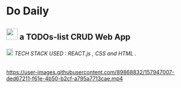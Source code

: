 # Do Daily 
## <img src="https://media.giphy.com/media/ObNTw8Uzwy6KQ/giphy.gif" width="30px"> a TODOs-list CRUD Web App
######  <img src="https://github.com/TheDudeThatCode/TheDudeThatCode/blob/master/Assets/Rocket.gif" width="18px"> TECH STACK USED : REACT.js , CSS and HTML .





https://user-images.githubusercontent.com/89868832/157947007-ded67211-f61e-4b50-b2cf-a795a7713cae.mp4


 

